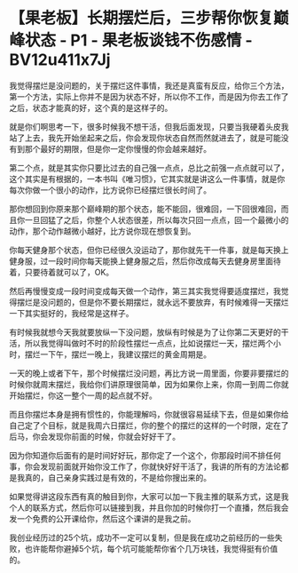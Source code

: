 # 【果老板】长期摆烂后，三步帮你恢复巅峰状态 - P1 - 果老板谈钱不伤感情 - BV12u411x7Jj

我觉得摆烂是没问题的，关于摆烂这件事情，我还是真蛮有反应，给你三个方法，第一个方法，实际上你并不是因为状态不好，所以你不工作，而是因为你去工作了之后，状态才能真的好，这个真的是这样子的。

就是你们啊思考一下，很多时候我不想干活，但我后面发现，只要当我硬着头皮我站了上去，我先开始坐起来之后，你会发现你状态自然而然就进去了，就是可能没有到那个最好的期限，但是你一定你慢慢的你会越来越好。

第二个点，就是其实你只要比过去的自己强一点点，总比之前强一点点就可以了，这个其实是有根据的，一本书叫《唯习惯》，它其实就是讲这么一件事情，就是你每次你做一个很小的动作，比方说你已经摆烂很长时间了。

那你想回到你原来那个巅峰期的那个状态，能不能回，很难回，一下回很难回，而且你一旦回猛了之后，你整个人状态很差，所以每次只回一点点，回一个最微小的动作，那个动作越微小越好，比方说你现在想恢复到。

你每天健身那个状态，但你已经很久没运动了，那你就先干一件事，就是每天换上健身服，过一段时间你每天能换上健身服之后，然后你改成每天去健身房里面待着，只要待着就可以了，OK。

然后再慢慢变成一段时间变成每天做一个动作，第三其实我觉得要适度摆烂，我觉得摆烂是没问题的，但是你不要长期摆烂，就永远不要放弃，有时候难得一天摆烂一下其实挺好的，我经常是这样子。

有时候我就想今天我就要放纵一下没问题，放纵有时候是为了让你第二天更好的干活，所以我觉得叫做时不时的阶段性摆烂一点点，比如说摆烂一天，摆烂两个小时，摆烂一下午，摆烂一晚上，我建议摆烂的黄金周期是。

一天的晚上或者下午，那个时候摆烂没问题，再比方说一周里面，你要非要摆烂的时候你就周末摆烂，我给你们讲原理很简单，因为如果你上来，你周一到周二你就开始摆烂，你这一整个一周的起点就不好。

而且你摆烂本身是拥有惯性的，你能理解吗，你就很容易延续下去，但是如果你给自己定了个目标，就是我周六日摆烂，你的整个的摆烂的这样的一个时限，定在了后马，你会发现你前面的时候，你就会好好干了。

因为你知道你后面有的是时间好好玩，那你定了一个这个，你那段时间不排任何事，你会发现前面就开始你没工作了，你就快好好干活了，我讲的所有的方法论都是我真的，自己亲身实践过是有效的，不是给你搜出来的。

如果觉得讲这段东西有真的触目到你，大家可以加一下我主推的联系方式，这是我个人的联系方式，然后你可以链接到我，并且你加的时候你打一个直播，然后我会发一个免费的公开课给你，然后这个课讲的是我之前。

我创业经历过的25个坑，成功不一定可以复制，但是我在成功之前经历的一些失败，也许能帮你避掉5个坑，每个坑可能能帮你省个几万块钱，我觉得挺有价值的。

